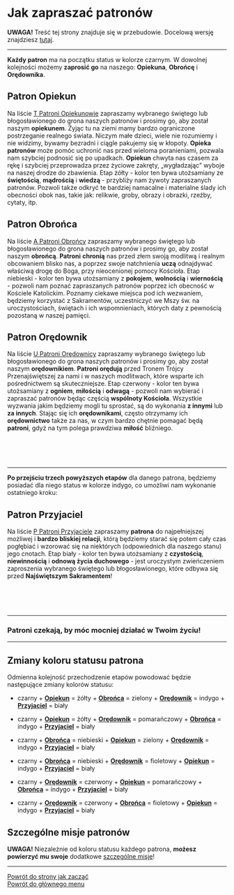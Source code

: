 # Jak zapraszać patronów
**UWAGA!** Treść tej strony znajduje się w przebudowie. Docelową wersję znajdziesz [tutaj](nowy_index.md).

---

**Każdy patron** ma na początku status w kolorze <span class="status status-black">czarnym</span>. W dowolnej kolejności możemy **zaprosić go** na naszego: **Opiekuna**, **Obrońcę** i **Orędownika**.
## <span id="jak-zapraszac-patronow-patron-opiekun">Patron Opiekun</span>
Na liście [<span class="status status-list"><span class="status status-yellow">T</span> Patroni Opiekunowie</span>](patroni_opiekunowie_ex.md) zapraszamy wybranego świętego lub błogosławionego do grona naszych patronów i prosimy go, aby został naszym **opiekunem**. Żyjąc tu na ziemi mamy bardzo ograniczone postrzeganie realnego świata. Niczym małe dzieci, wiele nie rozumiemy i nie widzimy, bywamy bezradni i ciągle pakujemy się w kłopoty. **Opieka patronów** może pomóc uchronić nas przed wieloma poranieniami, pozwala nam szybciej podnosić się po upadkach. **Opiekun** chwyta nas czasem za rękę i szybciej przeprowadza przez życiowe zakręty, „wygładzając” wyboje na naszej drodze do zbawienia. Etap <span class="status status-yellow">żółty</span> - kolor ten bywa utożsamiany ze **świętością**, **mądrością** i **wiedzą** - przybliży nam żywoty zapraszanych patronów. Pozwoli także odkryć te bardziej namacalne i materialne ślady ich obecności obok nas, takie jak: relikwie, groby, obrazy i obrazki, rzeźby, cytaty, itp.
## <span id="jak-zapraszac-patronow-patron-obronca">Patron Obrońca</span>
Na liście [<span class="status status-list"><span class="status status-blue">A</span> Patroni Obrońcy</span>](patroni_obroncy_ex.md) zapraszamy wybranego świętego lub błogosławionego do grona naszych patronów i prosimy go, aby został naszym **obrońcą**. **Patroni** **chronią** nas przed złem swoją modlitwą i realnym obcowaniem blisko nas, a poprzez swoje natchnienia **uczą** odnajdywać właściwą drogę do Boga, przy nieocenionej pomocy Kościoła. Etap <span class="status status-blue">niebieski</span> - kolor ten bywa utożsamiany z **pokojem**, **wolnością** i **wiernością** - pozwoli nam poznać zapraszanych patronów poprzez ich obecność w Kościele Katolickim. Poznamy ciekawe miejsca pod ich wezwaniem, będziemy korzystać z Sakramentów, uczestniczyć we Mszy św. na uroczystościach, świętach i ich wspomnieniach, których daty z pewnością pozostaną w naszej pamięci.
## <span id="jak-zapraszac-patronow-patron-oredownik">Patron Orędownik</span>
Na liście [<span class="status status-list"><span class="status status-red">U</span> Patroni Orędownicy</span>](patroni_oredownicy_ex.md) zapraszamy wybranego świętego lub błogosławionego do grona naszych patronów i prosimy go, aby został naszym **orędownikiem**. **Patroni orędują** przed Tronem Trójcy Przenajświętszej za nami i w naszych modlitwach, które wsparte ich pośrednictwem są skuteczniejsze. Etap <span class="status status-red">czerwony</span> - kolor ten bywa utożsamiany z **ogniem**, **miłością** i **odwagą** - pozwoli nam wybierać i zapraszać patronów będąc częścią **wspólnoty Kościoła**. Wszystkie wyzwania jakim będziemy mogli tu sprostać, są do wykonania **z innymi** lub **za innych**. Stając się ich **orędownikami**, często otrzymamy ich **orędownictwo** także za nas, w czym bardzo chętnie pomagać będą **patroni**, gdyż na tym polega prawdziwa **miłość** bliźniego.
<br />
<br />
<br />
<br />
<br />

---
**Po przejściu trzech powyższych etapów** dla danego patrona, będziemy posiadać dla niego status w kolorze <span class="status status-indigo">indygo</span>, co umożliwi nam wykonanie ostatniego kroku:
## <span id="jak-zapraszac-patronow-patron-przyjaciel">Patron Przyjaciel</span>
Na liście [<span class="status status-list"><span class="status status-white">P</span> Patroni Przyjaciele</span>](patroni_przyjaciele_ex.md) zapraszamy **patrona** do najpełniejszej możliwej i **bardzo bliskiej relacji**, którą będziemy starać się potem cały czas pogłębiać i wzorować się na niektórych (odpowiednich dla naszego stanu) jego cnotach. Etap <span class="status status-white">biały</span> - kolor ten bywa utożsamiany z **czystością**, **niewinnością** i **odnową życia duchowego** - jest uroczystym zwieńczeniem zaproszenia wybranego świętego lub błogosławionego, które odbywa się przed **Najświętszym Sakramentem**!
<br />
<br />
<br />
<br />
<br />

---
### Patroni czekają, by móc mocniej działać w Twoim życiu!

---

## Zmiany koloru statusu patrona
Odmienna kolejność przechodzenie etapów powodować będzie następujące zmiany kolorów statusu:
- <span class="status status-black">czarny</span> + [<span class="status status-yellow">**Opiekun**</span>](patroni_opiekunowie_ex.md) = <span class="status status-yellow">żółty</span> + [<span class="status status-blue">**Obrońca**</span>](patroni_obroncy_ex.md) = <span class="status status-green">zielony</span> + [<span class="status status-red">**Orędownik**</span>](patroni_oredownicy_ex.md) = <span class="status status-indigo">indygo</span> + [<span class="status status-white">**Przyjaciel**</span>](patroni_przyjaciele_ex.md) = <span class="status status-white">biały</span>

- <span class="status status-black">czarny</span> + [<span class="status status-yellow">**Opiekun**</span>](patroni_opiekunowie_ex.md) = <span class="status status-yellow">żółty</span> + [<span class="status status-red">**Orędownik**</span>](patroni_oredownicy_ex.md) = <span class="status status-orange">pomarańczowy</span> + [<span class="status status-blue">**Obrońca**</span>](patroni_obroncy_ex.md) = <span class="status status-indigo">indygo</span> + [<span class="status status-white">**Przyjaciel**</span>](patroni_przyjaciele_ex.md) = <span class="status status-white">biały</span>

- <span class="status status-black">czarny</span> + [<span class="status status-blue">**Obrońca**</span>](patroni_obroncy_ex.md) = <span class="status status-blue">niebieski</span> + [<span class="status status-yellow">**Opiekun**</span>](patroni_opiekunowie_ex.md) = <span class="status status-green">zielony</span> + [<span class="status status-red">**Orędownik**</span>](patroni_oredownicy_ex.md) = <span class="status status-indigo">indygo</span> + [<span class="status status-white">**Przyjaciel**</span>](patroni_przyjaciele_ex.md) = <span class="status status-white">biały</span>

- <span class="status status-black">czarny</span> + [<span class="status status-blue">**Obrońca**</span>](patroni_obroncy_ex.md) = <span class="status status-blue">niebieski</span> + [<span class="status status-red">**Orędownik**</span>](patroni_oredownicy_ex.md) = <span class="status status-violet">fioletowy</span> + [<span class="status status-yellow">**Opiekun**</span>](patroni_opiekunowie_ex.md) = <span class="status status-indigo">indygo</span> + [<span class="status status-white">**Przyjaciel**</span>](patroni_przyjaciele_ex.md) = <span class="status status-white">biały</span>

- <span class="status status-black">czarny</span> + [<span class="status status-red">**Orędownik**</span>](patroni_oredownicy_ex.md) = <span class="status status-red">czerwony</span> + [<span class="status status-yellow">**Opiekun**</span>](patroni_opiekunowie_ex.md) = <span class="status status-orange">pomarańczowy</span> + [<span class="status status-blue">**Obrońca**</span>](patroni_obroncy_ex.md) = <span class="status status-indigo">indygo</span> + [<span class="status status-white">**Przyjaciel**</span>](patroni_przyjaciele_ex.md) = <span class="status status-white">biały</span>

- <span class="status status-black">czarny</span> + [<span class="status status-red">**Orędownik**</span>](patroni_oredownicy_ex.md) = <span class="status status-red">czerwony</span> + [<span class="status status-blue">**Obrońca**</span>](patroni_obroncy_ex.md) = <span class="status status-violet">fioletowy</span> + [<span class="status status-yellow">**Opiekun**</span>](patroni_opiekunowie_ex.md) = <span class="status status-indigo">indygo</span> + [<span class="status status-white">**Przyjaciel**</span>](patroni_przyjaciele_ex.md) = <span class="status status-white">biały</span>

## Szczególne misje patronów
**UWAGA!** Niezależnie od koloru statusu każdego patrona, **możesz powierzyć mu swoje** dodatkowe [szczególne misje](jak_powierzac_patronom_swoje_szczegolne_misje_ex.md)!

---
[Powrót do strony jak zacząć](jak_zaczac_ex.md#jak-zaczac-patroni)  
[Powrót do głównego menu](index_ex.md)
